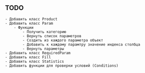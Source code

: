 ## TODO
    - Добавить класс Product
    - Добавить класс Param
        - Функции
            - Получить категорию
            - Вернуть список параметров
            - Создить из каждого параметра объект
            - Добавить к каждому парамтру значение индекса столбца
            - Вернуть параметры
    - Добавить класс RequiredParam
    - Добавить класс Fill
    - Добавить класс Statistics
    - Добавить функции для проверки условий (Conditions)
